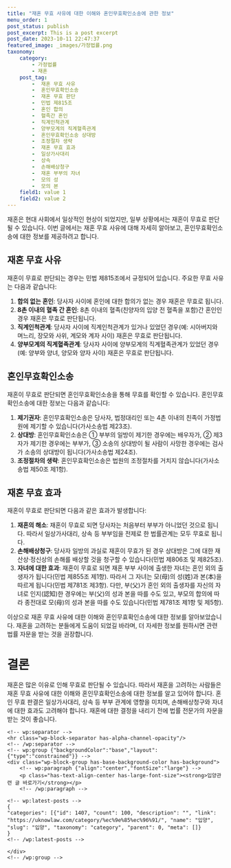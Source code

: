 ```yaml
---
title: "재혼 무효 사유에 대한 이해와 혼인무효확인소송에 관한 정보"
menu_order: 1
post_status: publish
post_excerpt: This is a post excerpt
post_date: 2023-10-11 22:47:37
featured_image: _images/가정법률.png
taxonomy:
    category:
        - 가정법률
        - 재혼
    post_tag:
        -  재혼 무효 사유
        -  혼인무효확인소송
        -  재혼 무효 판단
        -  민법 제815조
        -  혼인 합의
        -  혈족간 혼인
        -  직계인척관계
        -  양부모계의 직계혈족관계
        -  혼인무효확인소송 상대방
        -  조정절차 생략
        -  재혼 무효 효과
        -  일상가사대리
        -  상속
        -  손해배상청구
        -  재혼 부부의 자녀
        -  모의 성
        -  모의 본
    field1: value 1
    field2: value 2
---
```




재혼은 현대 사회에서 일상적인 현상이 되었지만, 일부 상황에서는 재혼이 무효로 판단될 수 있습니다. 이번 글에서는 재혼 무효 사유에 대해 자세히 알아보고, 혼인무효확인소송에 대한 정보를 제공하려고 합니다.

## 재혼 무효 사유

재혼이 무효로 판단되는 경우는 민법 제815조에서 규정되어 있습니다. 주요한 무효 사유는 다음과 같습니다:

1. **합의 없는 혼인**: 당사자 사이에 혼인에 대한 합의가 없는 경우 재혼은 무효로 됩니다.
2. **8촌 이내의 혈족 간 혼인**: 8촌 이내의 혈족(친양자의 입양 전 혈족을 포함)간 혼인인 경우 재혼은 무효로 판단됩니다.
3. **직계인척관계**: 당사자 사이에 직계인척관계가 있거나 있었던 경우(예: 시아버지와 며느리, 장모와 사위, 계모와 계자 사이) 재혼은 무효로 판단됩니다.
4. **양부모계의 직계혈족관계**: 당사자 사이에 양부모계의 직계혈족관계가 있었던 경우(예: 양부와 양녀, 양모와 양자 사이) 재혼은 무효로 판단됩니다.

## 혼인무효확인소송

재혼이 무효로 판단되면 혼인무효확인소송을 통해 무효를 확인할 수 있습니다. 혼인무효확인소송에 대한 정보는 다음과 같습니다:

1. **제기권자**: 혼인무효확인소송은 당사자, 법정대리인 또는 4촌 이내의 친족이 가정법원에 제기할 수 있습니다(가사소송법 제23조).
2. **상대방**: 혼인무효확인소송은 ① 부부의 일방이 제기한 경우에는 배우자가, ② 제3자가 제기한 경우에는 부부가, ③ 소송의 상대방이 될 사람이 사망한 경우에는 검사가 소송의 상대방이 됩니다(가사소송법 제24조).
3. **조정절차의 생략**: 혼인무효확인소송은 법원의 조정절차를 거치지 않습니다(가사소송법 제50조 제1항).

## 재혼 무효 효과

재혼이 무효로 판단되면 다음과 같은 효과가 발생합니다:

1. **재혼의 해소**: 재혼이 무효로 되면 당사자는 처음부터 부부가 아니었던 것으로 됩니다. 따라서 일상가사대리, 상속 등 부부임을 전제로 한 법률관계는 모두 무효로 됩니다.
2. **손해배상청구**: 당사자 일방의 과실로 재혼이 무효가 된 경우 상대방은 그에 대한 재산상·정신상의 손해를 배상할 것을 청구할 수 있습니다(민법 제806조 및 제825조).
3. **자녀에 대한 효과**: 재혼이 무효로 되면 재혼 부부 사이에 출생한 자녀는 혼인 외의 출생자가 됩니다(민법 제855조 제1항). 따라서 그 자녀는 모(母)의 성(姓)과 본(本)을 따르게 됩니다(민법 제781조 제3항). 다만, 부(父)가 혼인 외의 출생자를 자신의 자녀로 인지(認知)한 경우에는 부(父)의 성과 본을 따를 수도 있고, 부모의 합의에 따라 종전대로 모(母)의 성과 본을 따를 수도 있습니다(민법 제781조 제1항 및 제5항).

이상으로 재혼 무효 사유에 대한 이해와 혼인무효확인소송에 대한 정보를 알아보았습니다. 재혼을 고려하는 분들에게 도움이 되었길 바라며, 더 자세한 정보를 원하시면 관련 법률 자문을 받는 것을 권장합니다.

# 결론

재혼은 많은 이유로 인해 무효로 판단될 수 있습니다. 따라서 재혼을 고려하는 사람들은 재혼 무효 사유에 대한 이해와 혼인무효확인소송에 대한 정보를 알고 있어야 합니다. 혼인 무효 판결은 일상가사대리, 상속 등 부부 관계에 영향을 미치며, 손해배상청구와 자녀에 대한 효과도 고려해야 합니다. 재혼에 대한 결정을 내리기 전에 법률 전문가의 자문을 받는 것이 좋습니다.


    <!-- wp:separator -->
    <hr class="wp-block-separator has-alpha-channel-opacity"/>
    <!-- /wp:separator -->
    <!-- wp:group {"backgroundColor":"base","layout":{"type":"constrained"}} -->
    <div class="wp-block-group has-base-background-color has-background">
        <!-- wp:paragraph {"align":"center","fontSize":"large"} -->
        <p class="has-text-align-center has-large-font-size"><strong>입양관련 글 바로가기</strong></p>
        <!-- /wp:paragraph -->
        
    <!-- wp:latest-posts -->
    {
    "categories": [{"id": 1407, "count": 100, "description": "", "link": "https://uknowlaw.com/category/%ec%9e%85%ec%96%91/", "name": "입양", "slug": "입양", "taxonomy": "category", "parent": 0, "meta": []}
    }
    <!-- /wp:latest-posts -->
    
    </div>
    <!-- /wp:group -->
    